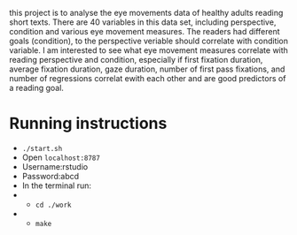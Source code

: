 this project is to analyse the eye movements data of healthy adults reading short texts.
There are 40 variables in this data set, including perspective, condition and various eye movement measures.
The readers had different goals (condition), to the perspective veriable should correlate with condition variable. 
I am interested to see what eye movement measures correlate with reading perspective and condition, especially if first fixation duration, average fixation duration, gaze duration, number of first pass fixations, and number of regressions correlat ewith each other and are good predictors of a reading goal. 


# Running instructions

- `./start.sh`
- Open `localhost:8787`
- Username:rstudio
- Password:abcd
- In the terminal run:
- - `cd ./work`
- - `make`